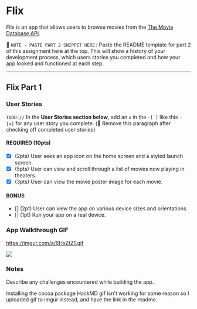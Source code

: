 # Flix

Flix is an app that allows users to browse movies from the [The Movie Database API](http://docs.themoviedb.apiary.io/#).

📝 `NOTE - PASTE PART 2 SNIPPET HERE:` Paste the README template for part 2 of this assignment here at the top. This will show a history of your development process, which users stories you completed and how your app looked and functioned at each step.

---

## Flix Part 1

### User Stories
`TODO://` In the **User Stories section below**, add an `x` in the `-[ ]` like this `- [x]` for any user story you complete. (🚫 Remove this paragraph after checking off completed user stories)

#### REQUIRED (10pts)
- [x] (2pts) User sees an app icon on the home screen and a styled launch screen.
- [x] (5pts) User can view and scroll through a list of movies now playing in theaters.
- [x] (3pts) User can view the movie poster image for each movie.

#### BONUS
- [] (2pt) User can view the app on various device sizes and orientations.
- [] (1pt) Run your app on a real device.

### App Walkthrough GIF

https://imgur.com/a/6HxZtZ1.gif

![](https://github.com/henryhuynh111/FlixApp/blob/main/ezgif.com-gif-maker%20(1).gif)





### Notes
Describe any challenges encountered while building the app.

Installing the cocoa package
HackMD gif isn't working for some reason so I uploaded gif to imgur instead, and have the link in the readme.
